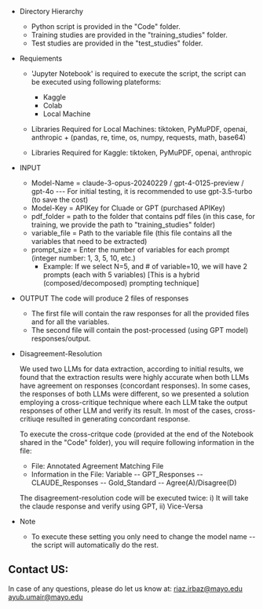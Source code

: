 * Directory Hierarchy
  - Python script is provided in the "Code" folder.
  - Training studies are provided in the "training_studies" folder.
  - Test studies are provided in the "test_studies" folder.

* Requiements
  * 'Jupyter Notebook' is required to execute the script, the script can be executed using following plateforms:
    - Kaggle
    - Colab
    - Local Machine

   * Libraries Required for Local Machines: tiktoken, PyMuPDF, openai, anthropic + (pandas, re, time, os, numpy, requests, math, base64) 
   * Libraries Required for Kaggle: tiktoken, PyMuPDF, openai, anthropic

* INPUT
   - Model-Name    = claude-3-opus-20240229 / gpt-4-0125-preview / gpt-4o --- For initial testing, it is recommended to use gpt-3.5-turbo (to save the cost)
   - Model-Key     = APIKey for Cluade or GPT (purchased APIKey)
   - pdf_folder    = path to the folder that contains pdf files (in this case, for training, we provide the path to "training_studies" folder)
   - variable_file = Path to the variable file (this file contains all the variables that need to be extracted)
   - prompt_size   = Enter the number of variables for each prompt (integer number: 1, 3, 5, 10, etc.)
      - Example: If we select N=5, and # of variable=10, we will have 2 prompts (each with 5 variables) [This is a hybrid (composed/decomposed) prompting technique]
   
* OUTPUT
   The code will produce 2 files of responses
   - The first file will contain the raw responses for all the provided files and for all the variables.
   - The second file will contain the post-processed (using GPT model) responses/output.

* Disagreement-Resolution

   We used two LLMs for data extraction, according to initial results, we found that the extraction results were highly accurate when both LLMs have agreement on responses (concordant responses).
   In some cases, the responses of both LLMs were different, so we presented a solution employing a cross-critique technique where each LLM take the output responses of other LLM and verify its result.
   In most of the cases, cross-critiuqe resulted in generating concordant response.

   To execute the cross-critque code (provided at the end of the Notebook shared in the "Code" folder), you will require following information in the file:
    - File:
      Annotated Agreement Matching File
    - Information in the File:
      Variable -- GPT_Responses -- CLAUDE_Responses -- Gold_Standard -- Agree(A)/Disagree(D)

   The disagreement-resolution code will be executed twice:
   i) It will take the claude response and verify using GPT, ii) Vice-Versa

* Note
  - To execute these setting you only need to change the model name -- the script will automatically do the rest.


Contact US:
-----------
In case of any questions, please do let us know at:
riaz.irbaz@mayo.edu
ayub.umair@mayo.edu

